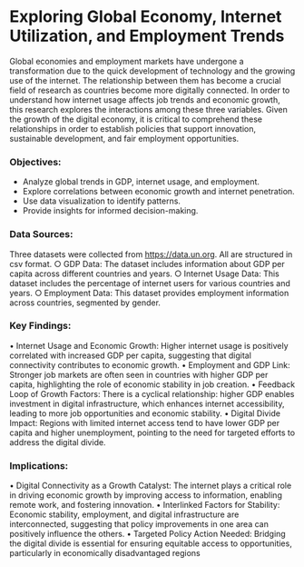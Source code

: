 # Exploring Global Economy, Internet Utilization, and Employment Trends

Global economies and employment markets have undergone a transformation 
due to the quick development of technology and the growing use of the internet. 
The relationship between them has become a crucial field of research as 
countries become more digitally connected.
In order to understand how internet usage affects job trends and economic 
growth, this research explores the interactions among these three variables. 
Given the growth of the digital economy, it is critical to comprehend these 
relationships in order to establish policies that support innovation, sustainable 
development, and fair employment opportunities.
  
### Objectives:
- Analyze global trends in GDP, internet usage, and employment.
- Explore correlations between economic growth and internet 
penetration.
- Use data visualization to identify patterns.
- Provide insights for informed decision-making.

### Data Sources: 
Three datasets were collected from https://data.un.org. 
All are structured in csv format.
○ GDP Data: The dataset includes information about GDP per 
capita across different countries and years.
○ Internet Usage Data: This dataset includes the percentage of 
internet users for various countries and years.
○ Employment Data: This dataset provides employment 
information across countries, segmented by gender.

### Key Findings:
• Internet Usage and Economic Growth: Higher internet usage is 
positively correlated with increased GDP per capita, suggesting that 
digital connectivity contributes to economic growth.
• Employment and GDP Link: Stronger job markets are often seen in 
countries with higher GDP per capita, highlighting the role of economic 
stability in job creation.
• Feedback Loop of Growth Factors: There is a cyclical relationship: 
higher GDP enables investment in digital infrastructure, which enhances 
internet accessibility, leading to more job opportunities and economic 
stability.
• Digital Divide Impact: Regions with limited internet access tend to have 
lower GDP per capita and higher unemployment, pointing to the need for 
targeted efforts to address the digital divide.

### Implications:
• Digital Connectivity as a Growth Catalyst: The internet plays a critical 
role in driving economic growth by improving access to information, 
enabling remote work, and fostering innovation.
• Interlinked Factors for Stability: Economic stability, employment, and 
digital infrastructure are interconnected, suggesting that policy 
improvements in one area can positively influence the others.
• Targeted Policy Action Needed: Bridging the digital divide is essential 
for ensuring equitable access to opportunities, particularly in 
economically disadvantaged regions

